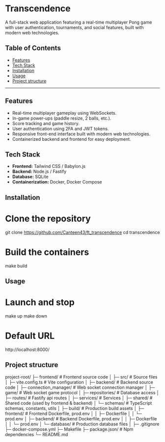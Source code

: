 # Transcendence

A full-stack web application featuring a real-time multiplayer Pong game with user authentication, tournaments, and social features, built with modern web technologies.

## Table of Contents

- [Features](#features)
- [Tech Stack](#tech-stack)
- [Installation](#installation)
- [Usage](#usage)
- [Project structure](#project-structure)

---

## Features

- Real-time multiplayer gameplay using WebSockets.
- In-game power-ups (paddle resize, 2 balls, etc.).
- Score tracking and game history.
- User authentication using 2FA and JWT tokens.
- Responsive front-end interface built with modern web technologies.
- Containerized backend and frontend for easy deployment.

## Tech Stack

- **Frontend:** Tailwind CSS / Babylon.js
- **Backend:** Node.js / Fastify
- **Database:** SQLite
- **Containerization:** Docker, Docker Compose

## Installation

# Clone the repository

git clone https://github.com/Canteen43/ft_transcendence
cd transcendence

# Build the containers

make build

## Usage

# Launch and stop

make up
make down

# Default URL

http://localhost:8000/

## Project structure

project-root/
├─ frontend/ # Frontend source code
│ ├─ src/ # Source files
│ ├─ vite.config.ts # Vite configuration
│
├─ backend/ # Backend source code
│ ├─ connection_manager/ # Web socket connection manager
│ ├─ game/ # Web socket game protocol
│ ├─ repositories/ # Database access
│ ├─ routes/ # Fastify api routes
│ ├─ services/ # Services
│
├─ shared/ # Shared code (used by frontend & backend)
│ └─ schemas/ # TypeScript schemas, constants, utils
│
├─ build/ # Production build assets
│ ├─ frontend/ # Frontend Dockerfile, prod.env
│ │ ├─ Dockerfile
│ │ └─ prod.env
│ ├─ backend/ # Backend Dockerfile, prod.env
│ │ ├─ Dockerfile
│ │ └─ prod.env
│ └─ database/ # Production database files
│
├─ .gitignore
├─ docker-compose.yml
├─ Makefile
├─ package.json/ # Npm dependencies
└─ README.md
